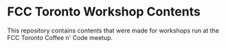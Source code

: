 # FCC Toronto Workshop Contents

This repository contains contents that were made for workshops run at the FCC Toronto Coffee n' Code meetup.
